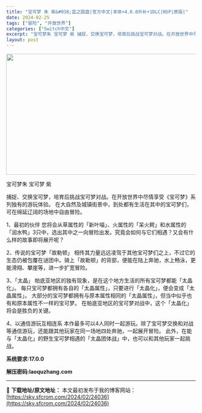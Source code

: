```yaml
---
title: "宝可梦 朱 紫&#038;蓝之圆盘|官方中文|本体+4.0.0升补+1DLC|NSP|原版|"
date: 2024-02-25
tags: ["冒险", "开放世界"]
categories: ["Switch中文"]
excerpt: "宝可梦朱 宝可梦 紫 捕捉、交换宝可梦，培育后挑战宝可梦对战。在开放世界中尽情享受《宝可梦》系列独有的游玩体验。 在大自然及城镇街景中，到处都有生活在其中的宝可梦们，可在绵延辽阔的场地中自由冒险。 1、最初的伙伴 您将会从草属性的「新叶喵」、火属性的「呆火鳄」和水属性的「润水鸭」3只中，选出其中之一&hellip;"
layout: post
---
```


<img class="aligncenter size-full wp-image-135105" src="https://sky.sfcrom.com/wp-content/uploads/2024/02/2025060307371464.webp" alt="" width="570" height="321" />

宝可梦朱 宝可梦 紫

捕捉、交换宝可梦，培育后挑战宝可梦对战。在开放世界中尽情享受《宝可梦》系列独有的游玩体验。
在大自然及城镇街景中，到处都有生活在其中的宝可梦们，可在绵延辽阔的场地中自由冒险。

1、最初的伙伴
您将会从草属性的「新叶喵」、火属性的「呆火鳄」和水属性的「润水鸭」3只中，选出其中之一向冒险出发。究竟会如何与它们相遇？又会有什么样的故事即将展开呢？

2、传说的宝可梦「故勒顿」
相传其力量远远凌驾于其他宝可梦们之上，不过它的生态仍被包覆在谜团中。骑上「故勒顿」的背部，便能在陆上奔驰，水上畅泳，更能滑翔、攀崖等，进一步扩宽冒险。

3、「太晶」
帕底亚地区的独有现象，是在这个地方生活的所有宝可梦都能「太晶化」。
每只宝可梦都拥有各自的「太晶属性」，只要进行「太晶化」，便会变成「太晶属性」。
大部分的宝可梦都拥有与原本属性相同的「太晶属性」，但当中似乎也有和原本属性不一样的宝可梦。
在帕底亚地区的宝可梦对战中，这个「太晶化」将会是胜负的关键。

4、以通信游玩互相连系
本作最多可以4人同时一起游玩。除了宝可梦交换和对战等通信游玩，还能跟其他玩家在同一场地四处奔驰，一起展开冒险。
此外，在能与「太晶化」的野生宝可梦相遇的「太晶团体战」中，也可以和其他玩家一起挑战。

<strong>系统要求:17.0.0</strong>

<strong>解压密码:laoquzhang.com</strong>

---
📖 **下载地址/原文地址：** 本文最初发布于我的博客网站：[https://sky.sfcrom.com/2024/02/24036](https://sky.sfcrom.com/2024/02/24036)
